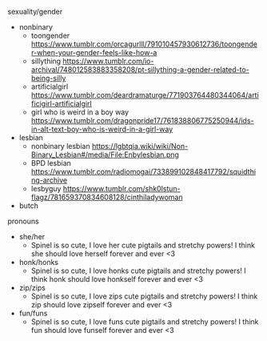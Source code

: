 sexuality/gender
- nonbinary
	- toongender https://www.tumblr.com/orcagurlll/791010457930612736/toongender-when-your-gender-feels-like-how-a
	- sillything https://www.tumblr.com/io-archival/748012583883358208/pt-sillything-a-gender-related-to-being-silly
	- artificialgirl https://www.tumblr.com/deardramaturge/771903764480344064/artificigirl-artificialgirl
	- girl who is weird in a boy way https://www.tumblr.com/dragonpride17/761838806775250944/ids-in-alt-text-boy-who-is-weird-in-a-girl-way
- lesbian
	- nonbinary lesbian https://lgbtqia.wiki/wiki/Non-Binary_Lesbian#/media/File:Enbylesbian.png
	- BPD lesbian https://www.tumblr.com/radiomogai/733899102848417792/squidthing-archive
	- lesbyguy https://www.tumblr.com/shk0lstun-flagz/781659370834608128/cinthiladywoman
- butch

pronouns
- she/her
	- Spinel is so cute, I love her cute pigtails and stretchy powers! I think she should love herself forever and ever <3
- honk/honks
	- Spinel is so cute, I love honks cute pigtails and stretchy powers! I think honk should love honkself forever and ever <3
- zip/zips
	- Spinel is so cute, I love zips cute pigtails and stretchy powers! I think zip should love zipself forever and ever <3
- fun/funs
	- Spinel is so cute, I love funs cute pigtails and stretchy powers! I think fun should love funself forever and ever <3